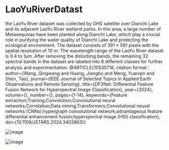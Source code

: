 # LaoYuRiverDatast
 the LaoYu River dataset was collected by OHS satellite over Dianchi Lake and its adjacent LaoYu River wetland parks. In this area, a large number of Metasequoias have been planted along Dianchi Lake, which play a crucial role in purifying the water quality of Dianchi Lake and protecting the ecological environment. The dataset consists of 391 × 591 pixels with the spatial resolution of 10 m. The wavelength range of the LaoYu River dataset is 0.4 to 1µm. After removing the disturbing bands, the remaining 32 spectral bands in the dataset are labeled into 8 different classes for further analysis and experimentation. 
 @ARTICLE{10535718,
 citation format：
  author={Wang, Qingwang and Huang, Jiangbo and Meng, Yuanqin and Shen, Tao},
  journal={IEEE Journal of Selected Topics in Applied Earth Observations and Remote Sensing}, 
  title={DF2Net: Differential Feature Fusion Network for Hyperspectral Image Classification}, 
  year={2024},
  volume={},
  number={},
  pages={1-14},
  keywords={Feature extraction;Training;Convolution;Convolutional neural networks;Correlation;Data mining;Transformers;Convolutional neural networks (CNNs);hypergraph convolutional network;advantageous feature differential enhancement fusion;hyperspectral image (HSI) classification},
  doi={10.1109/JSTARS.2024.3403863}}

![image](https://github.com/KustTeamWQW/LaoYuRiverDatast/assets/107611186/7d0057ce-17e3-47d1-b396-8dbb81f1f997)

![image](https://github.com/KustTeamWQW/LaoYuRiverDatast/assets/107611186/b25eb97c-7fe9-4430-86ee-0e63df10cbc1)


